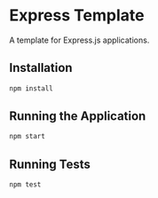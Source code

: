 # Express Template

A template for Express.js applications.

## Installation

```bash
npm install
```

## Running the Application

```bash
npm start
```

## Running Tests

```bash
npm test
```
